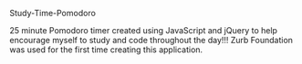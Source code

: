Study-Time-Pomodoro

25 minute Pomodoro timer created using JavaScript and jQuery to help encourage myself to study and code throughout the day!!!  Zurb Foundation was used for the first time creating this application.
